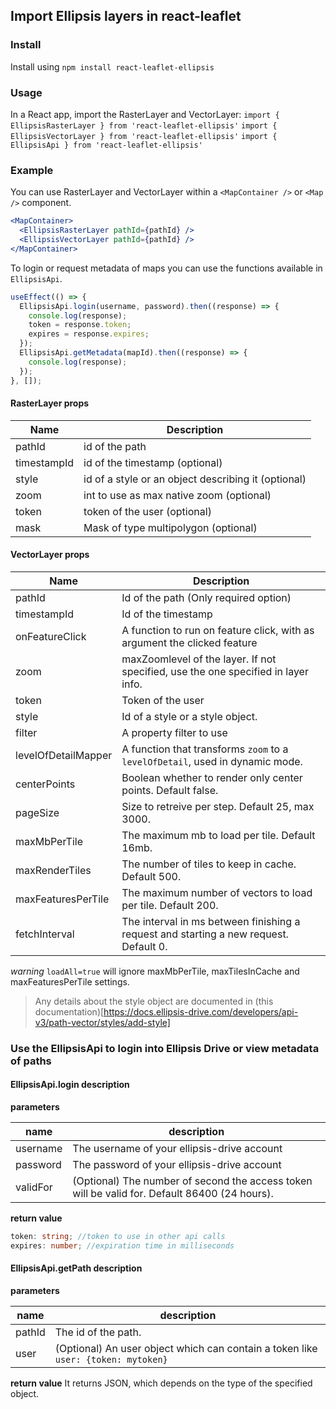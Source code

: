 ## Import Ellipsis layers in react-leaflet

### Install

Install using `npm install react-leaflet-ellipsis`

### Usage

In a React app, import the RasterLayer and VectorLayer:
`import { EllipsisRasterLayer } from 'react-leaflet-ellipsis'`
`import { EllipsisVectorLayer } from 'react-leaflet-ellipsis'`
`import { EllipsisApi } from 'react-leaflet-ellipsis'`

### Example

You can use RasterLayer and VectorLayer within a `<MapContainer />` or `<Map />` component.

```jsx
<MapContainer>
  <EllipsisRasterLayer pathId={pathId} />
  <EllipsisVectorLayer pathId={pathId} />
</MapContainer>
```

To login or request metadata of maps you can use the functions available in `EllipsisApi`.

```js
useEffect(() => {
  EllipsisApi.login(username, password).then((response) => {
    console.log(response);
    token = response.token;
    expires = response.expires;
  });
  EllipsisApi.getMetadata(mapId).then((response) => {
    console.log(response);
  });
}, []);
```

#### RasterLayer props

| Name        | Description                                         |
| ----------- | --------------------------------------------------- |
| pathId      | id of the path                                      |
| timestampId | id of the timestamp (optional)                      |
| style       | id of a style or an object describing it (optional) |
| zoom       | int to use as max native zoom (optional) |
| token       | token of the user (optional)                        |
| mask        | Mask of type multipolygon (optional)                |

#### VectorLayer props

| Name                | Description                                                                                  |
| ------------------- | -------------------------------------------------------------------------------------------- |
| pathId              | Id of the path (Only required option)                                                        |
| timestampId         | Id of the timestamp                                                                          |
| onFeatureClick      | A function to run on feature click, with as argument the clicked feature                     |
| zoom             | maxZoomlevel of the layer. If not specified, use the one specified in layer info.            |
| token               | Token of the user                                                                            |
| style               | Id of a style or a style object.                                                             |
| filter              | A property filter to use                                                                     |
| levelOfDetailMapper | A function that transforms `zoom` to a `levelOfDetail`, used in dynamic mode.                |
| centerPoints        | Boolean whether to render only center points. Default false.                                 |
| pageSize            | Size to retreive per step. Default 25, max 3000.                                             |
| maxMbPerTile        | The maximum mb to load per tile. Default 16mb.                                               |
| maxRenderTiles     | The number of tiles to keep in cache. Default 500.                                           |
| maxFeaturesPerTile  | The maximum number of vectors to load per tile. Default 200.                                 |
| fetchInterval       | The interval in ms between finishing a request and starting a new request. Default 0.        |

_warning_ `loadAll=true` will ignore maxMbPerTile, maxTilesInCache and maxFeaturesPerTile settings.

> Any details about the style object are documented in (this documentation)[https://docs.ellipsis-drive.com/developers/api-v3/path-vector/styles/add-style]

### Use the EllipsisApi to login into Ellipsis Drive or view metadata of paths

#### EllipsisApi.login description

**parameters**

| name     | description                                                                                   |
| -------- | --------------------------------------------------------------------------------------------- |
| username | The username of your ellipsis-drive account                                                   |
| password | The password of your ellipsis-drive account                                                   |
| validFor | (Optional) The number of second the access token will be valid for. Default 86400 (24 hours). |

**return value**

```ts
token: string; //token to use in other api calls
expires: number; //expiration time in milliseconds
```

#### EllipsisApi.getPath description

**parameters**

| name   | description                                                                       |
| ------ | --------------------------------------------------------------------------------- |
| pathId | The id of the path.                                                               |
| user   | (Optional) An user object which can contain a token like `user: {token: mytoken}` |

**return value**
It returns JSON, which depends on the type of the specified object.
